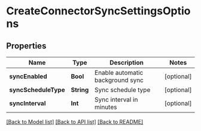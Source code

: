 # CreateConnectorSyncSettingsOptions

## Properties
Name | Type | Description | Notes
------------ | ------------- | ------------- | -------------
**syncEnabled** | **Bool** | Enable automatic background sync | [optional] 
**syncScheduleType** | **String** | Sync schedule type | [optional] 
**syncInterval** | **Int** | Sync interval in minutes | [optional] 

[[Back to Model list]](../README#documentation-for-models) [[Back to API list]](../README#documentation-for-api-endpoints) [[Back to README]](../README)


